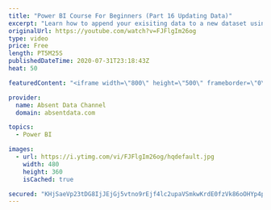 ```yaml
---
title: "Power BI Course For Beginners (Part 16 Updating Data)"
excerpt: "Learn how to append your exisiting data to a new dataset using the Query Editor in Power BI."
originalUrl: https://youtube.com/watch?v=FJFlgIm26og
type: video
price: Free
length: PT5M25S
publishedDateTime: 2020-07-31T23:18:43Z
heat: 50

featuredContent: "<iframe width=\"800\" height=\"500\" frameborder=\"0\" src=\"https://www.youtube.com/embed/FJFlgIm26og\" allow=\"accelerometer; autoplay; encrypted-media; gyroscope; picture-in-picture\" allowfullscreen></iframe>"

provider:
  name: Absent Data Channel
  domain: absentdata.com

topics:
  - Power BI

images:
  - url: https://i.ytimg.com/vi/FJFlgIm26og/hqdefault.jpg
    width: 480
    height: 360
    isCached: true

secured: "KHjSaeVp23tDG8IjJEjGj5vtno9rEjf4lc2upaVSmkwKrdE0fzVk86oOHYp4pdacWrnztsWtUunZDZHbRSjFQ05OLhuMdd3ngz0okYsApaq0VG7Rbmn8HYiGWxx/piFRM5PfEL4IQAvK8h7EfHbhiVLmeNJSIY33izKNw5y4UfvQK4uK8ewMlbFu6/MwkIB37lK5dIR1JHPJvDmzJ/gHTkDKx91Ql+tHnQsnUKWDuf2hOxDgMNc4/5CcZUXInxrzjhz3MHi/rjpB57vKPXSj4p3gR1y9RWi5y8tQvavNql7WFs4/Ma1j5o/pZicAkFv1scjSiaGHC6gXKSlVTwjwQZOn0+6SAyqiq/JxkpREMITe/EQPsFE9M91ZD8MawBkp/E7c9zJVMWHRr07NxVkgD9r8BJQJ5rsaWgcKZKyXBfU=;wP2gSlvW33Y7wg250BQsHg=="
---
```


